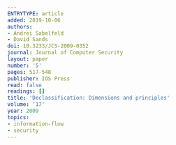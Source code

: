 ```yaml
---
ENTRYTYPE: article
added: 2019-10-06
authors:
- Andrei Sabelfeld
- David Sands
doi: 10.3233/JCS-2009-0352
journal: Journal of Computer Security
layout: paper
number: '5'
pages: 517-548
publisher: IOS Press
read: false
readings: []
title: 'Declassification: Dimensions and principles'
volume: '17'
year: 2009
topics:
- information-flow
- security
---
```

